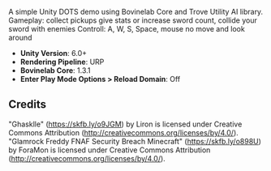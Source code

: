 A simple Unity DOTS demo using Bovinelab Core and Trove Utility AI library.
Gameplay: collect pickups give stats or increase sword count, collide your sword with enemies
Controll: A, W, S, Space, mouse no move and look around 

- **Unity Version**: 6.0+
- **Rendering Pipeline**: URP
- **Bovinelab Core**: 1.3.1
- **Enter Play Mode Options > Reload Domain**: Off

## Credits
"Ghasklle" (https://skfb.ly/o9JGM) by Liron is licensed under Creative Commons Attribution (http://creativecommons.org/licenses/by/4.0/).
"Glamrock Freddy FNAF Security Breach Minecraft" (https://skfb.ly/o898U) by ForaMon is licensed under Creative Commons Attribution (http://creativecommons.org/licenses/by/4.0/).

